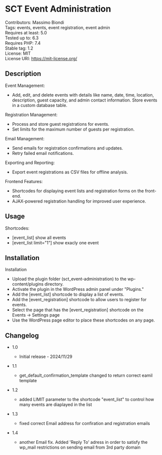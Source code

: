 # SCT Event Administration

Contributors: Massimo Biondi\
Tags: events, events, event registration, event admin\
Requires at least: 5.0\
Tested up to: 6.3\
Requires PHP: 7.4\
Stable tag: 1.2\
License: MIT\
License URI: <https://mit-license.org/>

## Description

Event Management:

- Add, edit, and delete events with details like name, date, time, location, description, guest capacity, and admin contact information.
Store events in a custom database table.

Registration Management:

- Process and store guest registrations for events.
- Set limits for the maximum number of guests per registration.

Email Management:

- Send emails for registration confirmations and updates.
- Retry failed email notifications.

Exporting and Reporting:

- Export event registrations as CSV files for offline analysis.

Frontend Features:

- Shortcodes for displaying event lists and registration forms on the front-end.
- AJAX-powered registration handling for improved user experience.

## Usage

Shortcodes:

- [event_list] show all events
- [event_list limit="1"] show exacly one event

## Installation

Installation

- Upload the plugin folder (sct_event-administration) to the wp-content/plugins directory.
- Activate the plugin in the WordPress admin panel under "Plugins."
- Add the [event_list] shortcode to display a list of events.
- Add the [event_registration] shortcode to allow users to register for events.
- Select the page that has the [event_registration] shortcode on the Events -> Settings page
- Use the WordPress page editor to place these shortcodes on any page.

## Changelog

- 1.0
  - Initial release - 2024/11/29

- 1.1
  - get_default_confirmation_template changed to return correct eamil template

- 1.2
  - added LIMIT parameter to the shortcode "event_list" to control how many events are diaplayed in the list
  
- 1.3
  - fixed correct Email address for confiration and registration emails

- 1.4
  - another Email fix. Added 'Reply To' adress in order to satisfy the wp_mail restrictions on sending email from 3rd party domain
